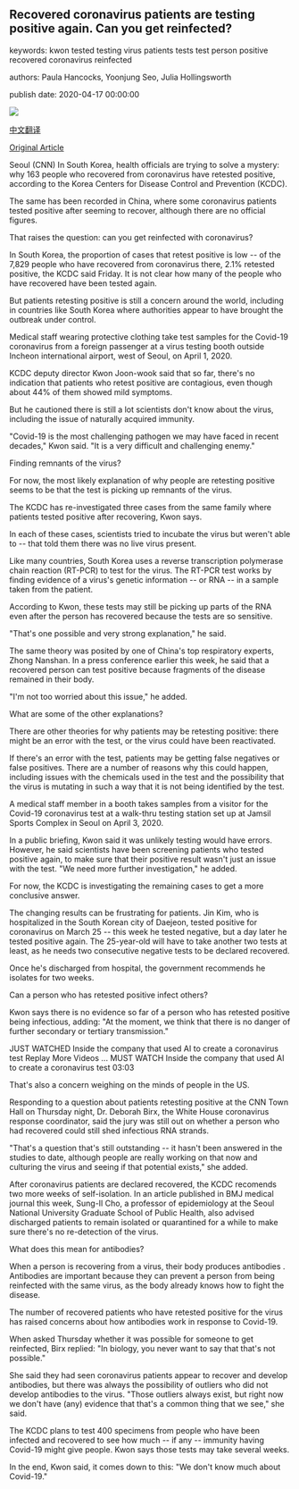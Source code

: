 ## Recovered coronavirus patients are testing positive again. Can you get reinfected?

keywords: kwon tested testing virus patients tests test person positive recovered coronavirus reinfected

authors: Paula Hancocks, Yoonjung Seo, Julia Hollingsworth

publish date: 2020-04-17 00:00:00

![](https://cdn.cnn.com/cnnnext/dam/assets/200417002231-01-south-korea-testing-0401-super-tease.jpg)

[中文翻译](Recovered%20coronavirus%20patients%20are%20testing%20positive%20again.%20Can%20you%20get%20reinfected%3F_zh.md)

[Original Article](https://edition.cnn.com/2020/04/17/health/south-korea-coronavirus-retesting-positive-intl-hnk/index.html)

Seoul (CNN) In South Korea, health officials are trying to solve a mystery: why 163 people who recovered from coronavirus have retested positive, according to the Korea Centers for Disease Control and Prevention (KCDC).

The same has been recorded in China, where some coronavirus patients tested positive after seeming to recover, although there are no official figures.

That raises the question: can you get reinfected with coronavirus?

In South Korea, the proportion of cases that retest positive is low -- of the 7,829 people who have recovered from coronavirus there, 2.1% retested positive, the KCDC said Friday. It is not clear how many of the people who have recovered have been tested again.

But patients retesting positive is still a concern around the world, including in countries like South Korea where authorities appear to have brought the outbreak under control.

Medical staff wearing protective clothing take test samples for the Covid-19 coronavirus from a foreign passenger at a virus testing booth outside Incheon international airport, west of Seoul, on April 1, 2020.

KCDC deputy director Kwon Joon-wook said that so far, there's no indication that patients who retest positive are contagious, even though about 44% of them showed mild symptoms.

But he cautioned there is still a lot scientists don't know about the virus, including the issue of naturally acquired immunity.

"Covid-19 is the most challenging pathogen we may have faced in recent decades," Kwon said. "It is a very difficult and challenging enemy."

Finding remnants of the virus?

For now, the most likely explanation of why people are retesting positive seems to be that the test is picking up remnants of the virus.

The KCDC has re-investigated three cases from the same family where patients tested positive after recovering, Kwon says.

In each of these cases, scientists tried to incubate the virus but weren't able to -- that told them there was no live virus present.

Like many countries, South Korea uses a reverse transcription polymerase chain reaction (RT-PCR) to test for the virus. The RT-PCR test works by finding evidence of a virus's genetic information -- or RNA -- in a sample taken from the patient.

According to Kwon, these tests may still be picking up parts of the RNA even after the person has recovered because the tests are so sensitive.

"That's one possible and very strong explanation," he said.

The same theory was posited by one of China's top respiratory experts, Zhong Nanshan. In a press conference earlier this week, he said that a recovered person can test positive because fragments of the disease remained in their body.

"I'm not too worried about this issue," he added.

What are some of the other explanations?

There are other theories for why patients may be retesting positive: there might be an error with the test, or the virus could have been reactivated.

If there's an error with the test, patients may be getting false negatives or false positives. There are a number of reasons why this could happen, including issues with the chemicals used in the test and the possibility that the virus is mutating in such a way that it is not being identified by the test.

A medical staff member in a booth takes samples from a visitor for the Covid-19 coronavirus test at a walk-thru testing station set up at Jamsil Sports Complex in Seoul on April 3, 2020.

In a public briefing, Kwon said it was unlikely testing would have errors. However, he said scientists have been screening patients who tested positive again, to make sure that their positive result wasn't just an issue with the test. "We need more further investigation," he added.

For now, the KCDC is investigating the remaining cases to get a more conclusive answer.

The changing results can be frustrating for patients. Jin Kim, who is hospitalized in the South Korean city of Daejeon, tested positive for coronavirus on March 25 -- this week he tested negative, but a day later he tested positive again. The 25-year-old will have to take another two tests at least, as he needs two consecutive negative tests to be declared recovered.

Once he's discharged from hospital, the government recommends he isolates for two weeks.

Can a person who has retested positive infect others?

Kwon says there is no evidence so far of a person who has retested positive being infectious, adding: "At the moment, we think that there is no danger of further secondary or tertiary transmission."

JUST WATCHED Inside the company that used AI to create a coronavirus test Replay More Videos ... MUST WATCH Inside the company that used AI to create a coronavirus test 03:03

That's also a concern weighing on the minds of people in the US.

Responding to a question about patients retesting positive at the CNN Town Hall on Thursday night, Dr. Deborah Birx, the White House coronavirus response coordinator, said the jury was still out on whether a person who had recovered could still shed infectious RNA strands.

"That's a question that's still outstanding -- it hasn't been answered in the studies to date, although people are really working on that now and culturing the virus and seeing if that potential exists," she added.

After coronavirus patients are declared recovered, the KCDC recomends two more weeks of self-isolation. In an article published in BMJ medical journal this week, Sung-Il Cho, a professor of epidemiology at the Seoul National University Graduate School of Public Health, also advised discharged patients to remain isolated or quarantined for a while to make sure there's no re-detection of the virus.

What does this mean for antibodies?

When a person is recovering from a virus, their body produces antibodies . Antibodies are important because they can prevent a person from being reinfected with the same virus, as the body already knows how to fight the disease.

The number of recovered patients who have retested positive for the virus has raised concerns about how antibodies work in response to Covid-19.

When asked Thursday whether it was possible for someone to get reinfected, Birx replied: "In biology, you never want to say that that's not possible."

She said they had seen coronavirus patients appear to recover and develop antibodies, but there was always the possibility of outliers who did not develop antibodies to the virus. "Those outliers always exist, but right now we don't have (any) evidence that that's a common thing that we see," she said.

The KCDC plans to test 400 specimens from people who have been infected and recovered to see how much -- if any -- immunity having Covid-19 might give people. Kwon says those tests may take several weeks.

In the end, Kwon said, it comes down to this: "We don't know much about Covid-19."